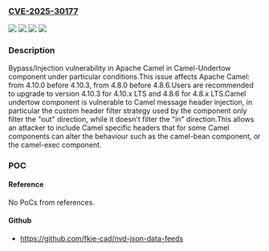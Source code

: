 ### [CVE-2025-30177](https://cve.mitre.org/cgi-bin/cvename.cgi?name=CVE-2025-30177)
![](https://img.shields.io/static/v1?label=Product&message=Apache%20Camel&color=blue)
![](https://img.shields.io/static/v1?label=Version&message=4.10.0%3C%204.10.3%20&color=brighgreen)
![](https://img.shields.io/static/v1?label=Vulnerability&message=Bypass%2FInjection&color=brighgreen)
![](https://img.shields.io/static/v1?label=Vulnerability&message=CWE-164%20Improper%20Neutralization%20of%20Internal%20Special%20Elements&color=brighgreen)

### Description

Bypass/Injection vulnerability in Apache Camel in Camel-Undertow component under particular conditions.This issue affects Apache Camel: from 4.10.0 before 4.10.3, from 4.8.0 before 4.8.6.Users are recommended to upgrade to version 4.10.3 for 4.10.x LTS and 4.8.6 for 4.8.x LTS.Camel undertow component is vulnerable to Camel message header injection, in particular the custom header filter strategy used by the component only filter the "out" direction, while it doesn't filter the "in" direction.This allows an attacker to include Camel specific headers that for some Camel components can alter the behaviour such as the camel-bean component, or the camel-exec component.

### POC

#### Reference
No PoCs from references.

#### Github
- https://github.com/fkie-cad/nvd-json-data-feeds

